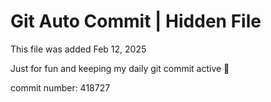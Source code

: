 # Git Auto Commit | Hidden File

This file was added Feb 12, 2025

Just for fun and keeping my daily git commit active 🤪

commit number: 418727
